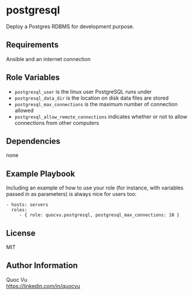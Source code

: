 postgresql
==========

Deploy a Postgres RDBMS for development purpose.  

Requirements
------------

Ansible and an internet connection


Role Variables
--------------

* `postgresql_user` is the linux user PostgreSQL runs under
* `postgresql_data_dir` is the location on disk data files are stored
* `postgresql_max_connections` is the maximum number of connection allowed
* `postgresql_allow_remote_connections` indicates whether or not to allow connections from other computers

Dependencies
------------

none

Example Playbook
----------------

Including an example of how to use your role (for instance, with variables passed in as parameters) is always nice for users too:

```
- hosts: servers
  roles:
     - { role: quocvu.postgresql, postgresql_max_connections: 10 }
```

License
-------

MIT

Author Information
------------------

Quoc Vu  
https://linkedin.com/in/quocvu  
